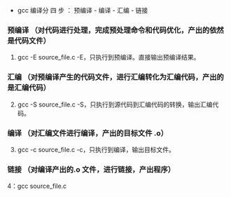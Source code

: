 * gcc 编译分 四 步 ： 预编译 - 编译 - 汇编 - 链接

### 预编译 （对代码进行处理，完成预处理命令和代码优化，产出的依然是代码文件）
1. gcc -E source_file.c
-E，只执行到预编译。直接输出预编译结果。 

### 汇编 （对预编译产生的代码文件，进行汇编转化为汇编代码，产出的是汇编代码）
2. gcc -S source_file.c 
-S，只执行到源代码到汇编代码的转换，输出汇编代码。

### 编译 （对汇编文件进行编译，产出的目标文件 .o）
3. gcc -c source_file.c
-c，只执行到编译，输出目标文件。
### 链接 （对编译产出的.o 文件，进行链接，产出程序）
4：gcc source_file.c